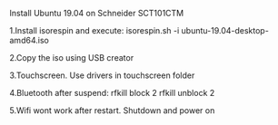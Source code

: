 Install Ubuntu 19.04 on Schneider SCT101CTM

1.Install isorespin and execute:
isorespin.sh -i ubuntu-19.04-desktop-amd64.iso

2.Copy the iso using USB creator

3.Touchscreen. Use drivers in touchscreen folder

4.Bluetooth after suspend:
rfkill block 2
rfkill unblock 2

5.Wifi wont work after restart. Shutdown and power on
